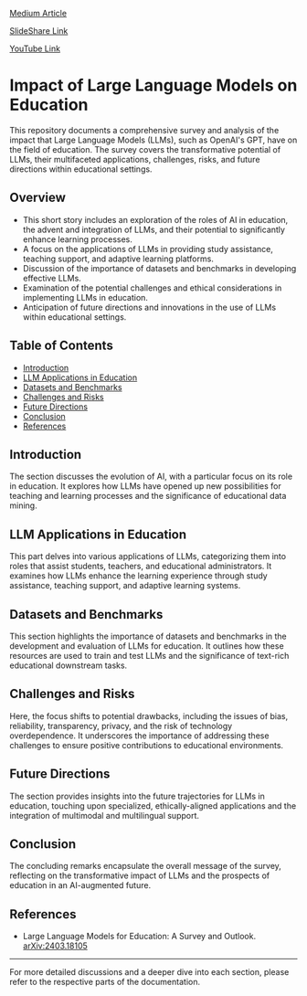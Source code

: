

[Medium Article](https://medium.com/@saipraneethk181200/impact-of-large-language-models-on-education-e37c9fa4899f)

[SlideShare Link]()

[YouTube Link]()

# Impact of Large Language Models on Education

This repository documents a comprehensive survey and analysis of the impact that Large Language Models (LLMs), such as OpenAI's GPT, have on the field of education. The survey covers the transformative potential of LLMs, their multifaceted applications, challenges, risks, and future directions within educational settings.


## Overview
- This short story includes an exploration of the roles of AI in education, the advent and integration of LLMs, and their potential to significantly enhance learning processes.
- A focus on the applications of LLMs in providing study assistance, teaching support, and adaptive learning platforms.
- Discussion of the importance of datasets and benchmarks in developing effective LLMs.
- Examination of the potential challenges and ethical considerations in implementing LLMs in education.
- Anticipation of future directions and innovations in the use of LLMs within educational settings.


## Table of Contents
- [Introduction](#introduction)
- [LLM Applications in Education](#llm-applications-in-education)
- [Datasets and Benchmarks](#datasets-and-benchmarks)
- [Challenges and Risks](#challenges-and-risks)
- [Future Directions](#future-directions)
- [Conclusion](#conclusion)
- [References](#references)





## Introduction
The section discusses the evolution of AI, with a particular focus on its role in education. It explores how LLMs have opened up new possibilities for teaching and learning processes and the significance of educational data mining.

## LLM Applications in Education
This part delves into various applications of LLMs, categorizing them into roles that assist students, teachers, and educational administrators. It examines how LLMs enhance the learning experience through study assistance, teaching support, and adaptive learning systems.

## Datasets and Benchmarks
This section highlights the importance of datasets and benchmarks in the development and evaluation of LLMs for education. It outlines how these resources are used to train and test LLMs and the significance of text-rich educational downstream tasks.

## Challenges and Risks
Here, the focus shifts to potential drawbacks, including the issues of bias, reliability, transparency, privacy, and the risk of technology overdependence. It underscores the importance of addressing these challenges to ensure positive contributions to educational environments.

## Future Directions
The section provides insights into the future trajectories for LLMs in education, touching upon specialized, ethically-aligned applications and the integration of multimodal and multilingual support.

## Conclusion
The concluding remarks encapsulate the overall message of the survey, reflecting on the transformative impact of LLMs and the prospects of education in an AI-augmented future.

## References
- Large Language Models for Education: A Survey and Outlook. [arXiv:2403.18105](https://arxiv.org/abs/2403.18105)

---

For more detailed discussions and a deeper dive into each section, please refer to the respective parts of the documentation.

